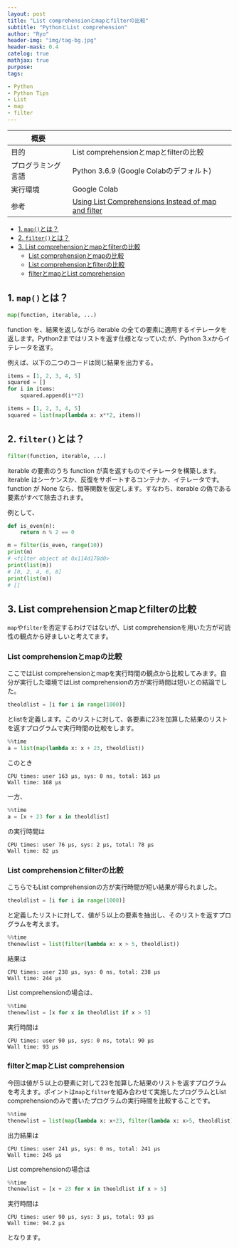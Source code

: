 ```yaml
---
layout: post
title: "List comprehensionとmapとfilterの比較"
subtitle: "PythonとList comprehension"
author: "Ryo"
header-img: "img/tag-bg.jpg"
header-mask: 0.4
catelog: true
mathjax: true
purpose: 
tags:

- Python
- Python Tips
- List
- map
- filter
---
```


|概要||
|---|---|
|目的|List comprehensionとmapとfilterの比較|
|プログラミング言語|Python 3.6.9 (Google Colabのデフォルト)|
|実行環境|Google Colab|
|参考|[Using List Comprehensions Instead of map and filter](https://www.oreilly.com/library/view/python-cookbook/0596001673/ch01s11.html)|


<!-- START doctoc generated TOC please keep comment here to allow auto update -->
<!-- DON'T EDIT THIS SECTION, INSTEAD RE-RUN doctoc TO UPDATE -->


- [1. `map()`とは？](#1-mapとは)
- [2. `filter()`とは？](#2-filterとは)
- [3. List comprehensionとmapとfilterの比較](#3-list-comprehensionとmapとfilterの比較)
  - [List comprehensionとmapの比較](#list-comprehensionとmapの比較)
  - [List comprehensionとfilterの比較](#list-comprehensionとfilterの比較)
  - [filterとmapとList comprehension](#filterとmapとlist-comprehension)

<!-- END doctoc generated TOC please keep comment here to allow auto update -->

## 1. `map()`とは？

```py
map(function, iterable, ...)
```

function を、結果を返しながら iterable の全ての要素に適用するイテレータを返します。Python2まではリストを返す仕様となっていたが、Python 3.xからイテレータを返す。

例えば、以下の二つのコードは同じ結果を出力する。

```py
items = [1, 2, 3, 4, 5]
squared = []
for i in items:
    squared.append(i**2)
```

```py
items = [1, 2, 3, 4, 5]
squared = list(map(lambda x: x**2, items))
```

## 2. `filter()`とは？

```py
filter(function, iterable, ...)
```

iterable の要素のうち function が真を返すものでイテレータを構築します。iterable はシーケンスか、反復をサポートするコンテナか、イテレータです。function が None なら、恒等関数を仮定します。すなわち、iterable の偽である要素がすべて除去されます。

例として、

```py
def is_even(n):
    return n % 2 == 0

m = filter(is_even, range(10))
print(m)
# <filter object at 0x114d178d0>
print(list(m))
# [0, 2, 4, 6, 8]
print(list(m))
# []
```

## 3. List comprehensionとmapとfilterの比較

`map`や`filter`を否定するわけではないが、List comprehensionを用いた方が可読性の観点から好ましいと考えてます。

### List comprehensionとmapの比較

ここではList comprehensionとmapを実行時間の観点から比較してみます。自分が実行した環境ではList comprehensionの方が実行時間は短いとの結論でした。

```py
theoldlist = [i for i in range(1000)]
```

とlistを定義します。このリストに対して、各要素に23を加算した結果のリストを返すプログラムで実行時間の比較をします。

```py
%%time
a = list(map(lambda x: x + 23, theoldlist))
```

このとき

```
CPU times: user 163 µs, sys: 0 ns, total: 163 µs
Wall time: 168 µs
```

一方、

```py
%%time
a = [x + 23 for x in theoldlist]
```

の実行時間は

```
CPU times: user 76 µs, sys: 2 µs, total: 78 µs
Wall time: 82 µs
```

### List comprehensionとfilterの比較

こちらでもList comprehensionの方が実行時間が短い結果が得られました。

```py
theoldlist = [i for i in range(1000)]
```

と定義したリストに対して、値が５以上の要素を抽出し、そのリストを返すプログラムを考えます。

```py
%%time
thenewlist = list(filter(lambda x: x > 5, theoldlist))
```

結果は

```
CPU times: user 238 µs, sys: 0 ns, total: 238 µs
Wall time: 244 µs
```

List comprehensionの場合は、

```py
%%time
thenewlist = [x for x in theoldlist if x > 5]
```

実行時間は

```
CPU times: user 90 µs, sys: 0 ns, total: 90 µs
Wall time: 93 µs
```

### filterとmapとList comprehension

今回は値が５以上の要素に対して23を加算した結果のリストを返すプログラムを考えます。ポイントは`map`と`filter`を組み合わせて実施したプログラムとList comprehensionのみで書いたプログラムの実行時間を比較することです。

```py
%%time
thenewlist = list(map(lambda x: x+23, filter(lambda x: x>5, theoldlist)))
```

出力結果は

```
CPU times: user 241 µs, sys: 0 ns, total: 241 µs
Wall time: 245 µs
```

List comprehensionの場合は

```py
%%time
thenewlist = [x + 23 for x in theoldlist if x > 5]
```

実行時間は

```
CPU times: user 90 µs, sys: 3 µs, total: 93 µs
Wall time: 94.2 µs
```

となります。


